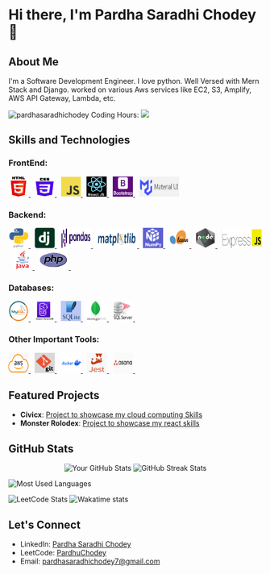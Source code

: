 # Hi there, I'm Pardha Saradhi Chodey 👋

## About Me
I'm a Software Development Engineer. I love python. Well Versed with Mern Stack and Django. worked on various Aws services like EC2, S3, Amplify, AWS API Gateway, Lambda, etc. 
<p align="left"> <img src="https://komarev.com/ghpvc/?username=pardhasaradhichodey&label=Profile%20views&color=0e75b6&style=flat" alt="pardhasaradhichodey" /> 
Coding Hours: <img src="https://wakatime.com/badge/user/018c9971-a274-4b34-a80d-6d4645aac4e3.svg" />
</p>

## Skills and Technologies
<h3 align="left">FrontEnd:</h3>
<p align="left"> 
  <a href="https://www.w3.org/html/" target="_blank" rel="noreferrer"> <img src="Screenshot 2024-02-09 132445.png" alt="html5" width="40" height="40"/> </a>&nbsp;
  <a href="https://www.w3schools.com/css/" target="_blank" rel="noreferrer"> <img src="css.png" alt="css3" width="40" height="40"/> </a>&nbsp;
   <a href="https://developer.mozilla.org/en-US/docs/Web/JavaScript" target="_blank" rel="noreferrer"> <img src="https://raw.githubusercontent.com/devicons/devicon/master/icons/javascript/javascript-original.svg" alt="javascript" width="40" height="40"/> </a>&nbsp;
<a href="https://reactjs.org/" target="_blank" rel="noreferrer"> <img src="react.png" alt="react" width="40" height="40"/> </a>&nbsp;
<a href="https://getbootstrap.com/docs/5.3/getting-started/introduction/" target="_blank" rel="noreferrer"> <img src="Bootstrap.png" alt="BootStrap" width="40" height="40"/> </a>&nbsp;
<a href="https://mui.com/material-ui/getting-started/" target="_blank" rel="noreferrer"> <img src="MaterialUi.png" alt="MaterialUi" width="80" height="40"/> </a>
</p>
<h3>Backend:</h3>
<p align="left">
<a href="https://www.python.org/doc/" target="_blank" rel="noreferrer"> <img src="python.png" alt="python" width="40" height="40"/> </a>&nbsp;
<a href="https://docs.djangoproject.com/en/5.0/" target="_blank" rel="noreferrer"> <img src="django.png" alt="django" width="40" height="40"/> </a>&nbsp;
<a href="https://pandas.pydata.org/docs/" target="_blank" rel="noreferrer"> <img src="pandas.png" alt="pandas" width="60" height="40"/> </a>&nbsp;
<a href="https://matplotlib.org/stable/users/index" target="_blank" rel="noreferrer"> <img src="mathplotlib.png" alt="Mathplotlib" width="80" height="40"/> </a>&nbsp;
<a href="https://numpy.org/doc/stable/" target="_blank" rel="noreferrer"> <img src="numpy.png" alt="numpy" width="40" height="40"/> </a>&nbsp;
<a href="https://scikit-learn.org/stable/user_guide.html" target="_blank" rel="noreferrer"> <img src="scikitlearn.png" alt="scikitlearn" width="40" height="40"/> </a>&nbsp;
<a href="https://nodejs.org/docs/latest/api/" target="_blank" rel="noreferrer"> <img src="nodejs.png" alt="nodejs" width="40" height="40"/> </a>&nbsp;
<a href="https://expressjs.com/en/starter/installing.html" target="_blank" rel="noreferrer"> <img src="expressjs.png" alt="expressjs" width="80" height="40"/> </a>&nbsp;
<a href="https://dev.java/learn/getting-started/" target="_blank" rel="noreferrer"> <img src="java.png" alt="java" width="40" height="40"/> </a>&nbsp;
<a href="https://www.php.net/docs.php" target="_blank" rel="noreferrer"> <img src="php.png" alt="php" width="60" height="40"/> </a>&nbsp;
</p>
<h3>Databases:</h3>
<p align="left"> 
  <a href="https://dev.mysql.com/doc/" target="_blank" rel="noreferrer"> <img src="mysql.png" alt="mysql" width="40" height="40"/> </a>&nbsp;
  <a href="https://aws.amazon.com/dynamodb/" target="_blank" rel="noreferrer"> <img src="dynamodb.png" alt="DynamoDB" width="40" height="40"/> </a>&nbsp;
  <a href="https://www.sqlite.org/docs.html" target="_blank" rel="noreferrer"> <img src="sqlite.png" alt="sqlite" width="40" height="40"/> </a>&nbsp;
  <a href="https://www.mongodb.com/docs/" target="_blank" rel="noreferrer"> <img src="mongodb.png" alt="mysql" width="40" height="40"/> </a>&nbsp;
  <a href="https://www.microsoft.com/en-us/sql-server" target="_blank" rel="noreferrer"> <img src="mssql.png" alt="mssql" width="40" height="40"/> </a>&nbsp;
</p>
<h3>Other Important Tools:</h3>
<p align="left"> 
  <a href="https://aws.amazon.com/" target="_blank" rel="noreferrer"> <img src="aws.png" alt="aws" width="40" height="40"/> </a>&nbsp;
  <a href="https://git-scm.com/" target="_blank" rel="noreferrer"> <img src="git.png" alt="git" width="40" height="40"/> </a>&nbsp;
  <a href="https://docs.docker.com/" target="_blank" rel="noreferrer"> <img src="docker.png" alt="docker" width="40" height="40"/> </a>&nbsp;
  <a href="https://jestjs.io/docs/getting-started" target="_blank" rel="noreferrer"> <img src="jest.png" alt="jest" width="40" height="40"/> </a>&nbsp;
  <a href="https://asana.com/" target="_blank" rel="noreferrer"> <img src="asana.png" alt="asana" width="40" height="40"/> </a>&nbsp;
</p>

## Featured Projects
- **Civicx**: [Project to showcase my cloud computing Skills](https://github.com/pardhasaradhichodey/Cloud_Computing_Project)
- **Monster Rolodex**: [Project to showcase my react skills](https://github.com/pardhasaradhichodey/monsters-rolodex)

## GitHub Stats
<p align="center">
  <img src="https://github-readme-stats.vercel.app/api?username=pardhasaradhichodey&show_icons=true&cache_seconds=10" alt="Your GitHub Stats" height="300px" width="40%"/>
  <img src="https://github-readme-streak-stats.herokuapp.com/?user=pardhasaradhichodey&cache_seconds=10" alt="GitHub Streak Stats" height="300px" width="40%"/>
</p>
<img src="https://github-readme-stats.vercel.app/api/top-langs/?username=pardhasaradhichodey&layout=pie&cache_seconds=10" alt="Most Used Languages" />

![LeetCode Stats](https://leetcard.jacoblin.cool/PardhuChodey?theme=unicorn&font=Shippori%20Antique&ext=heatmap)
![Wakatime stats](https://github-readme-stats.vercel.app/api/wakatime?username=pardhu_chodey)
## Let's Connect
- LinkedIn: [Pardha Saradhi Chodey](https://www.linkedin.com/in/pardhasaradhichodey/)
- LeetCode: [PardhuChodey](https://leetcode.com/PardhuChodey/)
- Email: [pardhasaradhichodey7@gmail.com](mailto:pardhasaradhichodey7@gmail.com)



